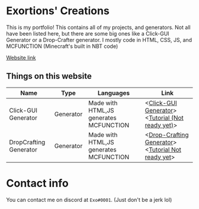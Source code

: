 Exortions' Creations
============
This is my portfolio! This contains all of my projects, and generators. Not all have been listed here, but there are some big ones like a Click-GUI Generator or a Drop-Crafter generator. I mostly code in HTML, CSS, JS, and MCFUNCTION (Minecraft's built in NBT code)

[Website link](https://itchss.github.io/)

Things on this website
------------------
| Name                   | Type          | Languages                               | Link                                                                                     |
| ---------------------- | ------------- | --------------------------------------- | ---------------------------------------------------------------------------------------- |
| Click-GUI Generator    | Generator     | Made with HTML,JS generates MCFUNCTION  | <[Click-GUI Generator](https://exortions.github.io/gui.html)> <[Tutorial (Not ready yet)]()>                |
| DropCrafting Generator | Generator     | Made with HTML,JS generates MCFUNCTION  | <[Drop-Crafting Generator](https://exortions.github.io/dropcrafting.html)> <[Tutorial Not ready yet]()>   |

Contact info
============
You can contact me on discord at `Exo#0001`. (Just don't be a jerk lol)
